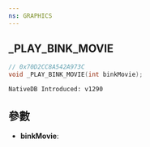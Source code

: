 ```yaml
---
ns: GRAPHICS
---
```

## _PLAY_BINK_MOVIE

```c
// 0x70D2CC8A542A973C
void _PLAY_BINK_MOVIE(int binkMovie);
```

```
NativeDB Introduced: v1290
```

## 參數
* **binkMovie**:
